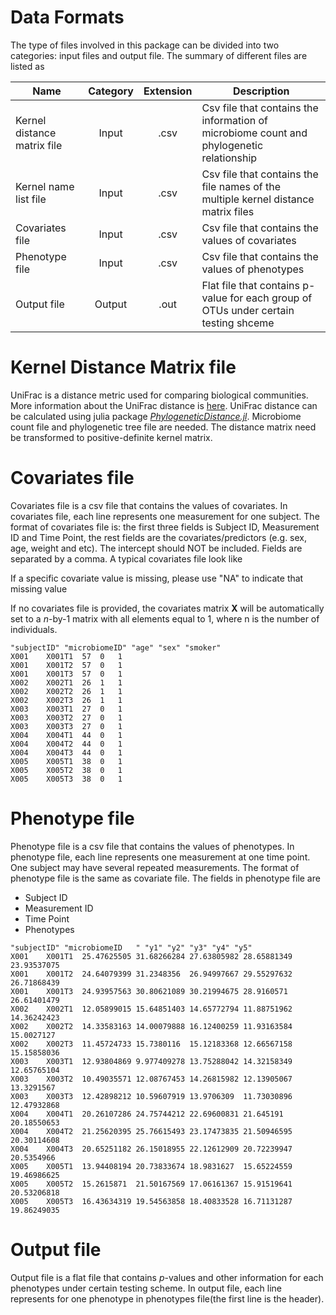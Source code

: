 # Data Formats

The type of files involved in this package can be divided into two categories: input files and output file. The summary of different files are listed as

| Name       | Category           | Extension  | Description |
| ------------- |:-------------:|:-----:|-------------|
| Kernel distance matrix file      | Input | .csv | Csv file that contains the information of microbiome count and phylogenetic relationship|
| Kernel name list file      | Input | .csv | Csv file that contains the file names of the multiple kernel distance matrix files |
| Covariates file      | Input      |  .csv | Csv file that contains the values of covariates|
| Phenotype file | Input     |    .csv | Csv file that contains the values of phenotypes |
| Output file | Output     |    .out | Flat file that contains p-value for each group of OTUs under certain testing shceme|

# Kernel Distance Matrix file

UniFrac is a distance metric used for comparing biological communities. More information about the UniFrac distance is [here](https://en.wikipedia.org/wiki/UniFrac). UniFrac distance can be calculated using julia package [_PhylogeneticDistance.jl_](https://github.com/JingZhai63/PhylogeneticDistance.jl). Microbiome count file and phylogenetic tree file are needed. The distance matrix need be transformed to positive-definite kernel matrix.


# Covariates file

Covariates file is a csv file that contains the values of covariates. In covariates file, each line represents one measurement for one subject. The format of covariates file is: the first three fields is Subject ID, Measurement ID and Time Point, the rest fields are the covariates/predictors (e.g. sex, age, weight and etc). The intercept should NOT be included. Fields are separated by a comma. A typical covariates file look like

If a specific covariate value is missing, please use "NA" to indicate that missing value

If no covariates file is provided, the covariates matrix **X** will be automatically set to a _n_-by-1 matrix with all elements equal to 1, where n is the number of individuals.

```csv
"subjectID" "microbiomeID" "age" "sex" "smoker"X001	X001T1	57	0	1X001	X001T2	57	0	1X001	X001T3	57	0	1X002	X002T1	26	1	1X002	X002T2	26	1	1X002	X002T3	26	1	1X003	X003T1	27	0	1X003	X003T2	27	0	1X003	X003T3	27	0	1X004	X004T1	44	0	1X004	X004T2	44	0	1X004	X004T3	44	0	1X005	X005T1	38	0	1X005	X005T2	38	0	1X005	X005T3	38	0	1
```

# Phenotype file

Phenotype file is a csv file that contains the values of phenotypes. In phenotype file, each line represents one measurement at one time point. One subject may have several repeated measurements. The format of phenotype file is the same as covariate file. The fields in phenotype file are

* Subject ID
* Measurement ID
* Time Point
* Phenotypes

```csv
"subjectID" "microbiomeID	" "y1" "y2" "y3" "y4" "y5"X001	X001T1	25.47625505	31.68266284	27.63805982	28.65881349	23.93537075X001	X001T2	24.64079399	31.2348356	26.94997667	29.55297632	26.71868439X001	X001T3	24.93957563	30.80621089	30.21994675	28.9160571	26.61401479X002	X002T1	12.05899015	15.64851403	14.65772794	11.88751962	14.36242423X002	X002T2	14.33583163	14.00079888	16.12400259	11.93163584	15.0027127X002	X002T3	11.45724733	15.7380116	15.12183368	12.66567158	15.15858036X003	X003T1	12.93804869	9.977409278	13.75288042	14.32158349	12.65765104X003	X003T2	10.49035571	12.08767453	14.26815982	12.13905067	13.3291567X003	X003T3	12.42898212	10.59607919	13.9706309	11.73030896	12.47932868X004	X004T1	20.26107286	24.75744212	22.69600831	21.645191	20.18550653X004	X004T2	21.25620395	25.76615493	23.17473835	21.50946595	20.30114608X004	X004T3	20.65251182	26.15018955	22.12612909	20.72239947	20.5354966X005	X005T1	13.94408194	20.73833674	18.9831627	15.65224559	19.46986625X005	X005T2	15.2615871	21.50167569	17.06161367	15.91519641	20.53206818X005	X005T3	16.43634319	19.54563858	18.40833528	16.71131287	19.86249035
```

# Output file

Output file is a flat file that contains _p_-values and other information for each phenotypes under certain testing scheme. In output file, each line represents for one phenotype in phenotypes file(the first line is the header).
